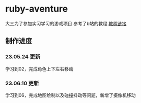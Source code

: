 # ruby-aventure
大三为了参加实习学习的游戏项目
参考了b站的教程
[教程链接](https://b23.tv/x0v3rnE)

## 制作进度
### 23.05.24 更新
学习到02，完成角色上下左右移动

### 23.06.10 更新
学习到06，完成地图绘制以及碰撞抖动等问题，新增了摄像机移动
 
